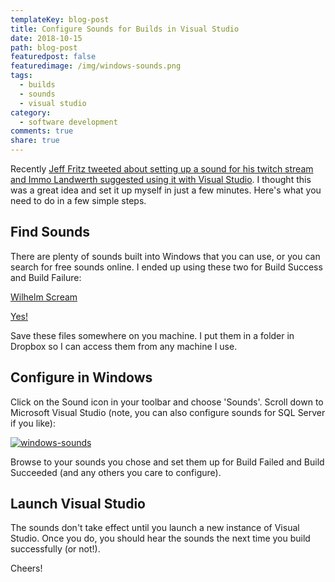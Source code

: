 ```yaml
---
templateKey: blog-post
title: Configure Sounds for Builds in Visual Studio
date: 2018-10-15
path: blog-post
featuredpost: false
featuredimage: /img/windows-sounds.png
tags:
  - builds
  - sounds
  - visual studio
category:
  - software development
comments: true
share: true
---
```


Recently [Jeff Fritz tweeted about setting up a sound for his twitch stream and Immo Landwerth suggested using it with Visual Studio](https://twitter.com/csharpfritz/status/1051867245574586369). I thought this was a great idea and set it up myself in just a few minutes. Here's what you need to do in a few simple steps.

## Find Sounds

There are plenty of sounds built into Windows that you can use, or you can search for free sounds online. I ended up using these two for Build Success and Build Failure:

[Wilhelm Scream](https://bigsoundbank.com/detail-0477-wilhelm-scream.html)

[Yes!](http://www.pacdv.com/sounds/voices/yes-1.wav)

Save these files somewhere on you machine. I put them in a folder in Dropbox so I can access them from any machine I use.

## Configure in Windows

Click on the Sound icon in your toolbar and choose 'Sounds'. Scroll down to Microsoft Visual Studio (note, you can also configure sounds for SQL Server if you like):

[![windows-sounds](/img/windows-sounds.png)](http://ardalis.com/wp-content/uploads/2018/10/windows-sounds.png)

Browse to your sounds you chose and set them up for Build Failed and Build Succeeded (and any others you care to configure).

## Launch Visual Studio

The sounds don't take effect until you launch a new instance of Visual Studio. Once you do, you should hear the sounds the next time you build successfully (or not!).

Cheers!
